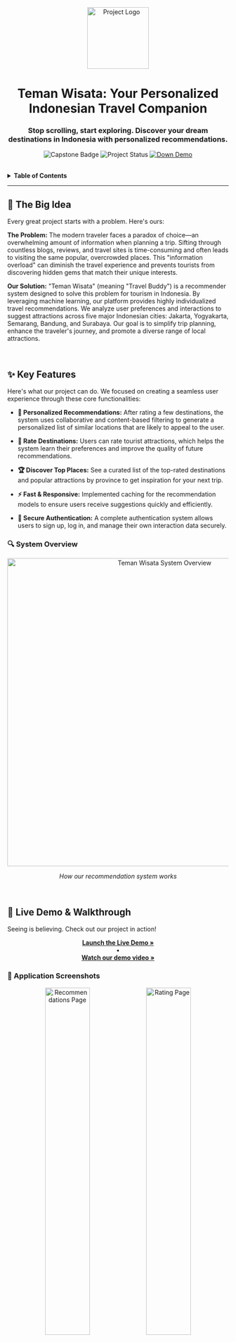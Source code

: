 <div align="center">

  <!-- Project Logo -->
  <img src="./logo.png" alt="Project Logo" width="140px">

  <!-- Project Title -->
  <h1><b>Teman Wisata: Your Personalized Indonesian Travel Companion</b></h1>

  <!-- Project Tagline -->
  <h3>
    Stop scrolling, start exploring. Discover your dream destinations in Indonesia with personalized recommendations.
  </h3>

  <!-- Badges -->
  <p>
    <img src="https://img.shields.io/badge/Capstone%20Project-Deploycamp%202025-blue?style=for-the-badge" alt="Capstone Badge">
    <img src="https://img.shields.io/badge/Status-Completed-brightgreen?style=for-the-badge" alt="Project Status">
    <a href="https://app.teman-wisata.fun/">
      <img src="https://img.shields.io/badge/Down-Demo-purple?style=for-the-badge" alt="Down Demo">
    </a>
  </p>
  <br>
</div>

<!-- Table of Contents -->
<details>
  <summary><b>Table of Contents</b></summary>
  <ol>
    <li><a href="#-the-big-idea">The Big Idea</a></li>
    <li><a href="#-key-features">Key Features</a></li>
    <li><a href="#-live-demo--walkthrough">Live Demo & Walkthrough</a></li>
    <li><a href="#-technology--architecture">Technology & Architecture</a></li>
    <li><a href="#-running-it-locally">Running it Locally</a></li>
    <li><a href="#-the-team">The Team</a></li>
    <li><a href="#-whats-next">What's Next?</a></li>
  </ol>
</details>

---

## 🎯 The Big Idea

Every great project starts with a problem. Here's ours:

**The Problem:** The modern traveler faces a paradox of choice—an overwhelming amount of information when planning a trip. Sifting through countless blogs, reviews, and travel sites is time-consuming and often leads to visiting the same popular, overcrowded places. This "information overload" can diminish the travel experience and prevents tourists from discovering hidden gems that match their unique interests.

**Our Solution:** "Teman Wisata" (meaning "Travel Buddy") is a recommender system designed to solve this problem for tourism in Indonesia. By leveraging machine learning, our platform provides highly individualized travel recommendations. We analyze user preferences and interactions to suggest attractions across five major Indonesian cities: Jakarta, Yogyakarta, Semarang, Bandung, and Surabaya. Our goal is to simplify trip planning, enhance the traveler's journey, and promote a diverse range of local attractions.

<br>

## ✨ Key Features

Here's what our project can do. We focused on creating a seamless user experience through these core functionalities:


- **🎯 Personalized Recommendations:** After rating a few destinations, the system uses collaborative and content-based filtering to generate a personalized list of similar locations that are likely to appeal to the user.

- **📍 Rate Destinations:** Users can rate tourist attractions, which helps the system learn their preferences and improve the quality of future recommendations.
- **🏆 Discover Top Places:** See a curated list of the top-rated destinations and popular attractions by province to get inspiration for your next trip.
- **⚡ Fast & Responsive:** Implemented caching for the recommendation models to ensure users receive suggestions quickly and efficiently.
- **🔐 Secure Authentication:** A complete authentication system allows users to sign up, log in, and manage their own interaction data securely.


### 🔍 System Overview

<div align="center">
  <img src="./DEPLOYCAMP.drawio.png" alt="Teman Wisata System Overview" width="700px">
  <p><em>How our recommendation system works</em></p>
</div>

<br>

## 🚀 Live Demo & Walkthrough

Seeing is believing. Check out our project in action!

<div align="center">
  <a href="https://app.teman-wisata.fun/" title="Click to view the live application">
    
  </a>
  <p>
    <a href="https://app.teman-wisata.fun/"><b>Launch the Live Demo »</b></a>
    <br> • <br>
    <a href="https://www.loom.com/share/cdd6c48daee044bd881ce7eb637770b5?t=52&sid=8773bf8d-214b-4633-b9cc-d3cb542e8a23"><b>Watch our demo video »</b></a>
  </p>
</div>

### 📱 Application Screenshots

<div align="center">
  <img src="./Screenshot_20250816_160559.png" alt="Recommendations Page" width="45%">
  <img src="./Screenshot_20250816_160836.png" alt="Rating Page" width="45%">
  <img src="./Screenshot_20250816_160856.png" alt="Rating Page" width="45%">
  <br>

</div>

<br>

## 🛠️ Technology & Architecture

This project was built with a modern, scalable, and resilient MLOps stack. Our goal was to ensure high performance, reliability, and robust observability from development to production.

#### Core Technologies:

🛠️ Technology & Architecture
This project was built with a modern, scalable, and resilient MLOps stack. Our goal was to ensure high performance, reliability, and robust observability from development to production.
Core Technologies:

##### Backend & MLOps:

<p align="center">
<a href="#"><img alt="Python" src="https://img.shields.io/badge/Python-3776AB?style=for-the-badge&logo=python&logoColor=white"></a>
<a href="#"><img alt="FastAPI" src="https://img.shields.io/badge/FastAPI-009688?style=for-the-badge&logo=fastapi&logoColor=white"></a>
<a href="#"><img alt="Kubernetes" src="https://img.shields.io/badge/Kubernetes-326CE5?style=for-the-badge&logo=kubernetes&logoColor=white"></a>
<a href="#"><img alt="Docker" src="https://img.shields.io/badge/Docker-2496ED?style=for-the-badge&logo=docker&logoColor=white"></a>
<a href="#"><img alt="Supabase" src="https://img.shields.io/badge/Supabase-3FCF8E?style=for-the-badge&logo=supabase&logoColor=white"></a>
<a href="#"><img alt="Redis" src="https://img.shields.io/badge/redis-%23DD0031.svg?&style=for-the-badge&logo=redis&logoColor=white"/></a>
<a href="#"><img alt="MLflow" src="https://img.shields.io/badge/mlflow-%230194E2.svg?&style=for-the-badge&logo=mlflow&logoColor=white"/></a>
<a href="#"><img alt="Grafana" src="https://img.shields.io/badge/grafana-%23F46800.svg?&style=for-the-badge&logo=grafana&logoColor=white"/></a>
</p>

##### Frontend:

<p align="center">
<a href="#"><img alt="TypeScript" src="https://img.shields.io/badge/typescript-%23007ACC.svg?style=for-the-badge&logo=typescript&logoColor=white"></a>
<a href="#"><img alt="Vite" src="https://img.shields.io/badge/vite-%23646CFF.svg?style=for-the-badge&logo=vite&logoColor=white"></a>
<a href="#"><img alt="Alpine.js" src="https://img.shields.io/badge/Alpine.js-8BC0D0?style=for-the-badge&logo=alpine.js&logoColor=black"></a>
<a href="#"><img alt="Tailwind CSS" src="https://img.shields.io/badge/tailwindcss-%2338B2AC.svg?style=for-the-badge&logo=tailwind-css&logoColor=white"></a>
<a href="#"><img alt="DaisyUI" src="https://img.shields.io/badge/daisyui-5A0EF8?style=for-the-badge&logo=daisyui&logoColor=white"></a>
</p>

#### Architecture Overview:

Our system is designed as a microservices architecture, containerized and orchestrated with Kubernetes (K3s). The infrastructure is deployed on a single VM, prioritizing resource efficiency while maintaining full compatibility and scalability.

- **Frontend:** Built with **TypeScript, Alpine.js, Vite, Handlebars, Tailwind, and DaisyUI** for a responsive, fast, and efficient user interface.
- **Backend:** A high-performance RESTful API powered by **FastAPI** (Python), handling all business logic, data processing, and interactions with the ML models.
- **Database & Cache:** We use **Supabase** (PostgreSQL) as our primary database for relational data and **Redis** for high-speed caching of frequent queries and recommendation results.
- **Machine Learning:** Models are trained using the **RecTools** library. The entire ML lifecycle, including experiment tracking and model storage, is managed with **MLflow** and **MinIO**.
- **Deployment & Orchestration:** The application is containerized with **Containerd** and deployed on a lightweight **K3s** Kubernetes cluster running on **Ubuntu 22.04 LTS**. Networking is managed by **Flannel** and exposed securely via **NGINX Ingress Controller** and **Cloudflare**.
- **Observability:** A comprehensive monitoring and logging stack is implemented using **Prometheus, Grafana, Loki, and Promtail** to provide deep insights into system health, metrics, and logs.

<div align="center">
  <img src="./topologi-v5.png" alt="Architecture Diagram" width="600px">
  <p><em>Our System Architecture Diagram</em></p>
</div>

<br>

## ⚙️ Running it Locally

Want to get your hands dirty? Follow these steps to set up the project on your local machine. For more detail, please visit the main repository.

➡️ **[Explore the Main Codebase](https://github.com/TemanWisata/teman-wisata)**

```bash
# 1. Clone the main repository
git clone https://github.com/TemanWisata/teman-wisata.git

# 2. Navigate into the project directory
cd teman-wisata

# 3. Install dependencies (requires Python and Node.js)
# Follow the detailed setup instructions in the repository's README.

# 4. Set up your environment variables
# Create a .env file based on the provided examples.

# 5. Start the application (using Docker Compose for local dev)
make docker-build
make docker-run
```

<br>

## 👨‍💻 The Team

This project was made possible by our dedicated team.

| Name                               | Role            | GitHub Profile                                     | LinkedIn Profile                                                                                    |
| :--------------------------------- | :-------------- | :------------------------------------------------- | :-------------------------------------------------------------------------------------------------- |
| **Putu Gede Pradana Adnyana**      | ML Engineer     | [**@pradanaadn**](https://github.com/pradanaadn)   | [**/in/pradanaadn**](https://www.linkedin.com/in/pradanaadn/)                                       |
| **Achmad Rifki Raihan Syah Bagja** | ML Engineer     | [**@achmadrrb**](https://github.com/achmadrrb)     | [**/in/achmad-rifki-raihansyah-bagja**](https://www.linkedin.com/in/achmad-rifki-raihansyah-bagja/) |
| **Ahmad Hufron**                   | DevOps Engineer | [**@ahmadhufron**](https://github.com/ahmadhufron) | [**/in/ahmadhufron**](https://www.linkedin.com/in/ahmadhufron/)                                     |

<br>

## 🔮 What's Next?

We're proud of what we've built, but we're not done yet! Here are some features and improvements we're planning for the future:

- [ ] **Enable Autoscaling:** Adopt autoscaling with HPA or KEDA to dynamically adjust resources based on traffic load.
- [ ] **Expand to a Multi-Node HA Cluster:** Migrate from a single-node VM to a high-availability cluster to improve fault tolerance and scalability.
- [ ] **Implement a CI/CD Pipeline:** Automate the build, test, and deployment process to streamline development and ensure code quality.
- [ ] **Enable Distributed MinIO:** Configure MinIO in a distributed mode for more resilient and scalable object storage.
- [ ] **Add Distributed Tracing:** Integrate Tempo or Jaeger to get a comprehensive view of requests as they travel through our microservices.
- [ ] **Introduce a Service Mesh:** Implement a service mesh like Kiali to enhance observability, traffic management, and security between services.

---

<div align="center">
  <small>Made with ❤️ for the Deploycamp 2025</small>
</div>
